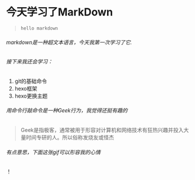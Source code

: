 # 今天学习了MarkDown
> `hello markdown`
###### markdown是一种超文本语言，今天我第一次学习了它.
###### 接下来我还会学习：
 1. git的基础命令 
 2. hexo框架
 3. hexo更换主题
 ###### 用命令行敲命令是一种Geek行为，我觉得还挺有趣的
 > Geek是指极客，通常被用于形容对计算机和网络技术有狂热兴趣并投入大量时间专研的人。所以俗称发烧友或怪杰
 ###### 有点意思，下面这张gif可以形容我的心情
 ！[](ttps://qgt-style.oss-cn-hangzhou.aliyuncs.com/newcoursep4/g1/g1-2-2/tenor.gif)
